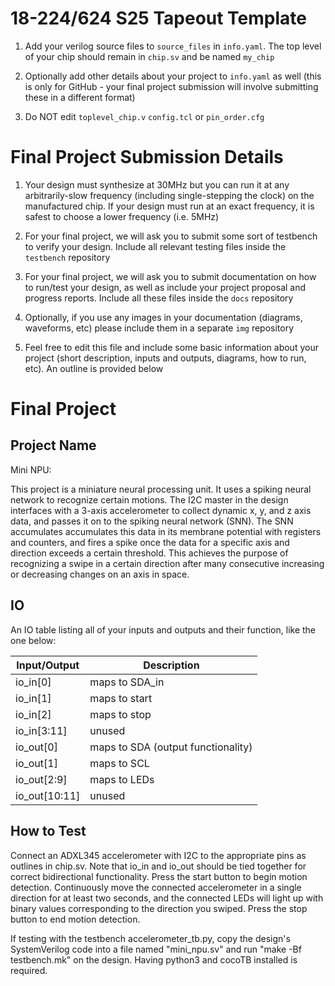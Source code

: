 # 18-224/624 S25 Tapeout Template


1. Add your verilog source files to `source_files` in `info.yaml`. The top level of your chip should remain in `chip.sv` and be named `my_chip`

  
  

2. Optionally add other details about your project to `info.yaml` as well (this is only for GitHub - your final project submission will involve submitting these in a different format)

3. Do NOT edit `toplevel_chip.v`  `config.tcl` or `pin_order.cfg`

 # Final Project Submission Details 
  
1. Your design must synthesize at 30MHz but you can run it at any arbitrarily-slow frequency (including single-stepping the clock) on the manufactured chip. If your design must run at an exact frequency, it is safest to choose a lower frequency (i.e. 5MHz)

  

2. For your final project, we will ask you to submit some sort of testbench to verify your design. Include all relevant testing files inside the `testbench` repository

  
  

3. For your final project, we will ask you to submit documentation on how to run/test your design, as well as include your project proposal and progress reports. Include all these files inside the `docs` repository

  
  

4. Optionally, if you use any images in your documentation (diagrams, waveforms, etc) please include them in a separate `img` repository

  

5. Feel free to edit this file and include some basic information about your project (short description, inputs and outputs, diagrams, how to run, etc). An outline is provided below

# Final Project

## Project Name
Mini NPU:

This project is a miniature neural processing unit. It uses a spiking neural network
to recognize certain motions. The I2C master in the design interfaces with a 3-axis accelerometer to
collect dynamic x, y, and z axis data, and passes it on to the spiking neural network (SNN). The SNN
accumulates accumulates this data in its membrane potential with registers and counters, and fires a spike
once the data for a specific axis and direction exceeds a certain threshold. This achieves the purpose
of recognizing a swipe in a certain direction after many consecutive increasing or decreasing changes on an axis in space.

## IO

An IO table listing all of your inputs and outputs and their function, like the one below:

| Input/Output	| Description|																
|---------------|------------------------------------|
| io_in[0]      | maps to SDA_in                     |
| io_in[1]      | maps to start                      |
| io_in[2]      | maps to stop                       |
| io_in[3:11]   | unused                             |
| io_out[0]     | maps to SDA (output functionality) |
| io_out[1]     | maps to SCL                        |
| io_out[2:9]   | maps to LEDs                       |
| io_out[10:11] | unused                             |

## How to Test

Connect an ADXL345 accelerometer with I2C to the appropriate
pins as outlines in chip.sv. Note that io_in and io_out should
be tied together for correct bidirectional functionality. Press
the start button to begin motion detection. Continuously move 
the connected accelerometer in a single direction for at least
two seconds, and the connected LEDs will light up with binary 
values corresponding to the direction you swiped. Press the 
stop button to end motion detection.

If testing with the testbench accelerometer_tb.py, copy the design's 
SystemVerilog code into a file named "mini_npu.sv" and run 
"make -Bf testbench.mk" on the design. Having python3 and cocoTB installed is required.
